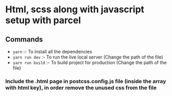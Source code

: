 # Html, scss along with javascript setup with parcel

## Commands

- `yarn` :- To install all the dependencies
- `yarn run dev` :- To run the live local server (Change the path of the file)
- `yarn run build` :- To build project for production (Change the path of the file)

### Include the .html page in postcss.config.js file (inside the array with html key), in order remove the unused css from the file
